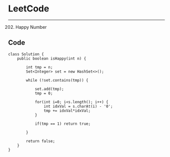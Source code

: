 [//]: # (# Intuition)
<!-- Describe your first thoughts on how to solve this problem. -->


# LeetCode
___
202. Happy Number

[//]: # (## Approach)

[//]: # (<!-- Describe your approach to solving the problem. -->)


[//]: # (## Complexity)

[//]: # (- Time complexity: O&#40;1&#41;)

[//]: # (<!-- Add your time complexity here, e.g. $$O&#40;n&#41;$$ -->)

[//]: # ()
[//]: # ([//]: # &#40;- Space complexity:&#41;)
[//]: # (<!-- Add your space complexity here, e.g. $$O&#40;n&#41;$$ -->)

## Code
```
class Solution {
    public boolean isHappy(int n) {
        
        int tmp = n;
        Set<Integer> set = new HashSet<>();

        while (!set.contains(tmp)) {

            set.add(tmp);
            tmp = 0;

            for(int i=0; i<s.length(); i++) {
                int idxVal = s.charAt(i) - '0';
                tmp += idxVal*idxVal;
            }

            if(tmp == 1) return true;

        }

        return false;
    }
}
```